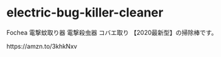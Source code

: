 # electric-bug-killer-cleaner

<p>Fochea 電撃蚊取り器 電撃殺虫器 コバエ取り 【2020最新型】の掃除棒です。</p>
https://amzn.to/3khkNxv
